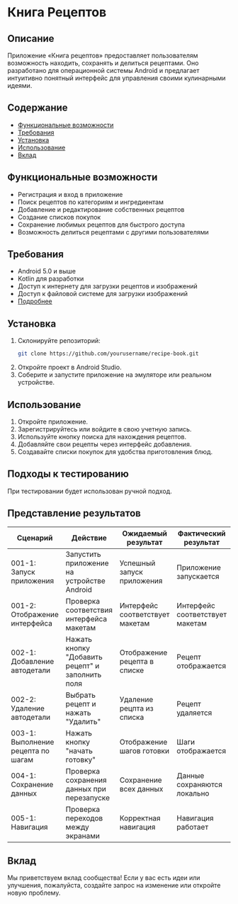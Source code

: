 
# Книга Рецептов

## Описание
Приложение «Книга рецептов» предоставляет пользователям возможность находить, сохранять и делиться рецептами. Оно разработано для операционной системы Android и предлагает интуитивно понятный интерфейс для управления своими кулинарными идеями.

## Содержание
- [Функциональные возможности](#функциональные-возможности)
- [Требования](#требования)
- [Установка](#установка)
- [Использование](#использование)
- [Вклад](#вклад)

## Функциональные возможности
- Регистрация и вход в приложение
- Поиск рецептов по категориям и ингредиентам
- Добавление и редактирование собственных рецептов
- Создание списков покупок
- Сохранение любимых рецептов для быстрого доступа
- Возможность делиться рецептами с другими пользователями

## Требования
- Android 5.0 и выше
- Kotlin для разработки
- Доступ к интернету для загрузки рецептов и изображений
- Доступ к файловой системе для загрузки изображений
- [Подробнее](https://github.com/artem-00/RecipeBook/blob/main/info/srs.md)

## Установка
1. Склонируйте репозиторий:
   ```bash
   git clone https://github.com/yourusername/recipe-book.git
   ```
2. Откройте проект в Android Studio.
3. Соберите и запустите приложение на эмуляторе или реальном устройстве.

## Использование
1. Откройте приложение.
2. Зарегистрируйтесь или войдите в свою учетную запись.
3. Используйте кнопку поиска для нахождения рецептов.
4. Добавляйте свои рецепты через интерфейс добавления.
5. Создавайте списки покупок для удобства приготовления блюд.

## Подходы к тестированию

При тестировании будет использован ручной подход.

<a name="pass"/>

## Представление результатов

| Сценарий              | Действие                                                      | Ожидаемый результат                                   | Фактический результат                             | Оценка        |
|-----------------------|-------------------------------------------------------------|----------------------------------------------------|-------------------------------------------------|---------------|
| 001-1: Запуск приложения | Запустить приложение на устройстве Android                   | Успешный запуск приложения                          | Приложение запускается                            | Тест пройден |
| 001-2: Отображение интерфейса | Проверка соответствия интерфейса макетам                  | Интерфейс соответствует макетам                     | Интерфейс соответствует макетам                   | Тест пройден |
| 002-1: Добавление автодетали | Нажать кнопку "Добавить рецепт" и заполнить поля        | Отображение рецепта в списке                     | Рецепт отображается                           | Тест пройден |
| 002-2: Удаление автодетали   | Выбрать рецепт и нажать "Удалить"                      | Удаление рецпта из списка                       | Рецепт удаляется                              | Тест пройден |
| 003-1: Выполнение рецепта по шагам   | Нажать кнопку "начать готовку"                 | Отображение шагов готовки                    | Шаги отображается                          | Тест пройден |
| 004-1: Сохранение данных      | Проверка сохранения данных при перезапуске                | Сохранение всех данных                              | Данные сохраняются локально                       | Тест пройден |
| 005-1: Навигация              | Проверка переходов между экранами                         | Корректная навигация                                | Навигация работает                                | Тест пройден |


## Вклад
Мы приветствуем вклад сообщества! Если у вас есть идеи или улучшения, пожалуйста, создайте запрос на изменение или откройте новую проблему.

